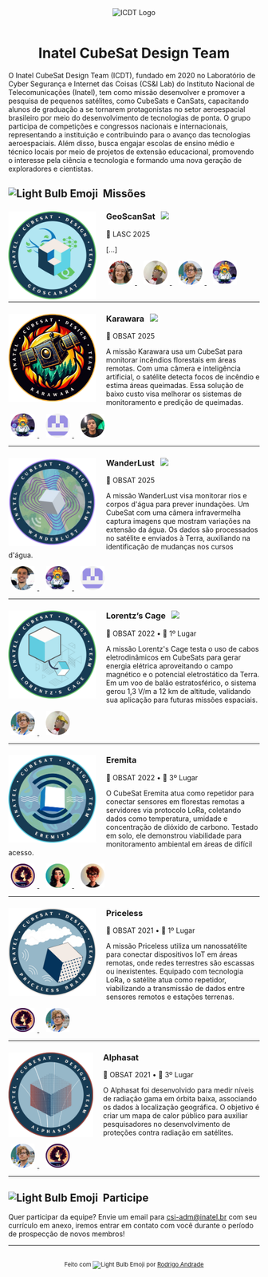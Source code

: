 <div align="center">
    <img src="https://i.imgur.com/Mq8RRIP.png" alt="ICDT Logo" style="height: 256px;">
    <br />
    <br />
    <h1>Inatel CubeSat Design Team</h1>
</div>

O Inatel CubeSat Design Team (ICDT), fundado em 2020 no Laboratório de Cyber Segurança e Internet das Coisas (CS&I Lab) do Instituto Nacional de Telecomunicações (Inatel), tem como missão desenvolver e promover a pesquisa de pequenos satélites, como CubeSats e CanSats, capacitando alunos de graduação a se tornarem protagonistas no setor aeroespacial brasileiro por meio do desenvolvimento de tecnologias de ponta. O grupo participa de competições e congressos nacionais e internacionais, representando a instituição e contribuindo para o avanço das tecnologias aeroespaciais. Além disso, busca engajar escolas de ensino médio e técnico locais por meio de projetos de extensão educacional, promovendo o interesse pela ciência e tecnologia e formando uma nova geração de exploradores e cientistas.

<!-- Missões -->
<div align="left">
    <h2>
    <img style="height: 24px;" alt="Light Bulb Emoji" src="https://fonts.gstatic.com/s/e/notoemoji/latest/1f3c6/512.gif" />&nbsp;&nbsp;Missões
  </h2>
</div>

<!-- LASC 2025-->
<div>
    <a href="#">
        <img align="left" style="height:176px; padding-right: 20px;" alt="LASC Logo" src="assets/projects/geoscansat.png" />
    </a>
    <div>
        <h3>GeoScanSat &nbsp; <img src="https://img.shields.io/badge/Active-green" />
    </h3>
        <p>📍 LASC 2025</p>
        <p>[...]</p>
        <div>
            <!-- Lara Conte -->
            <a align="right" href="https://github.com/lara-conte-gomes">
                <img src="assets/members/lara-rounded.png" alt="Lara Conte Picture" style="height: 48px; padding-left: 5px; padding-right: 5px;" />
            </a>
            &nbsp;
            <!-- Matheus Renó -->
            <a align="right" href="https://github.com/RennowT">
                <img src="assets/members/matheus-rounded.png" alt="Matheus Renó Picture" style="height: 48px; padding-left: 5px; padding-right: 5px;" />
            </a>
            &nbsp;
            <!-- Diego Anestor -->
            <a align="right" href="https://github.com/DIEGOVZK">
                <img src="assets/members/diego-rounded.png" alt="Diego Anestor Picture" style="height: 48px; padding-left: 5px; padding-right: 5px;" />
            </a>
            &nbsp;
            <!-- Rodrigo Andrade -->
            <a href="https://github.com/RodrigoCAndrade">
                <img src="assets/members/rodrigo-rounded.png" alt="Rodrigo Andrade Picture" style="height: 48px; padding-left: 5px; padding-right: 5px;" />
            </a>
        </div>
    </div>
</div>
<br/>
<hr />

<!-- Karawara-->
<div>
    <a href="#">
        <img align="left" style="height:176px; padding-right: 20px;" alt="Karawara Logo" src="assets/projects/karawara.png" />
    </a>
    <div>
        <h3>Karawara &nbsp; <img src="https://img.shields.io/badge/Active-green" />
    </h3>
        <p>📍 OBSAT 2025</p>
        <p>A missão Karawara usa um CubeSat para monitorar incêndios florestais em áreas remotas. Com uma câmera e inteligência artificial, o satélite detecta focos de incêndio e estima áreas queimadas. Essa solução de baixo custo visa melhorar os sistemas de monitoramento e predição de queimadas.</p>
        <div>
            <!-- Rodrigo Andrade -->
            <a href="https://github.com/RodrigoCAndrade">
                <img src="assets/members/rodrigo-rounded.png" alt="Rodrigo Andrade Picture" style="height: 48px; padding-left: 5px; padding-right: 5px;" />
            </a>
            &nbsp;
            <!-- Allisson Machado -->
            <a href="https://github.com/AllissonMAndrade">
                <img src="assets/members/allisson-rounded.png" alt="Allisson Machado Picture" style="height: 48px; padding-left: 5px; padding-right: 5px;" />
            </a>
            &nbsp;
            <!-- Álvaro Careli -->
            <a href="https://github.com/alvarosamp">
                <img src="assets/members/alvaro-rounded.png" alt="Álvaro Careli" style="height: 48px; padding-left: 5px; padding-right: 5px;" />
            </a>
        </div>
    </div>
</div>
<hr />

<!-- WanderLust -->
<div>
    <a href="#">
        <img align="left" style="height:176px; padding-right: 20px;" alt="WanderLust Logo" src="assets/projects/wanderlust.png" />
    </a>
    <div>
        <h3>WanderLust &nbsp; <img src="https://img.shields.io/badge/Active-green" />
    </h3>
        <p>📍 OBSAT 2025</p>
        <p>A missão WanderLust visa monitorar rios e corpos d'água para prever inundações. Um CubeSat com uma câmera infravermelha captura imagens que mostram variações na extensão da água. Os dados são processados no satélite e enviados à Terra, auxiliando na identificação de mudanças nos cursos d'água.</p>
        <div>
            <!-- José Eduardo -->
            <a href="https://github.com/JoseEduardoTeixeira">
                <img src="assets/members/jose-rounded.png" alt="José Eduardo Picture" style="height: 48px; padding-left: 5px; padding-right: 5px;" />
            </a>
            &nbsp;
            <!-- Rodrigo Andrade -->
            <a href="https://github.com/RodrigoCAndrade">
                <img src="assets/members/rodrigo-rounded.png" alt="Rodrigo Andrade Picture" style="height: 48px; padding-left: 5px; padding-right: 5px;" />
            </a>
            &nbsp;
            <!-- Allisson Machado -->
            <a href="https://github.com/AllissonMAndrade">
                <img src="assets/members/allisson-rounded.png" alt="Allisson Machado Picture" style="height: 48px; padding-left: 5px; padding-right: 5px;" />
            </a>
        </div>
    </div>
</div>
<hr />

<!-- Lorentz’s Cage -->
<div>
    <a href="https://www.researchgate.net/publication/384630037_Uso_de_Cabos_Eletrodinamicos_em_CubeSats_para_Geracao_de_Energia_atraves_de_Potencial_Eletrostatico">
        <img align="left" style="height:176px; padding-right: 20px;" alt="Lorentz’s Cage Logo" src="assets/projects/lorentzs.png" />
    </a>
    <div>
        <h3>Lorentz’s Cage &nbsp; <img src="https://img.shields.io/badge/Active-green" />
    </h3>
        <p>📍 OBSAT 2022 • 🥇 1º Lugar</p>
        <p>A missão Lorentz's Cage testa o uso de cabos eletrodinâmicos em CubeSats para gerar energia elétrica aproveitando o campo magnético e o potencial eletrostático da Terra. Em um voo de balão estratosférico, o sistema gerou 1,3 V/m a 12 km de altitude, validando sua aplicação para futuras missões espaciais.</p>
        <div>
            <!-- Diego Anestor -->
            <a align="right" href="https://github.com/DIEGOVZK">
                <img src="assets/members/diego-rounded.png" alt="Diego Anestor Picture" style="height: 48px; padding-left: 5px; padding-right: 5px;" />
            </a>
            &nbsp;
            <!-- Matheus Renó -->
            <a align="right" href="https://github.com/RennowT">
                <img src="assets/members/matheus-rounded.png" alt="Matheus Renó Picture" style="height: 48px; padding-left: 5px; padding-right: 5px;" />
            </a>
        </div>
    </div>
</div>
<hr />

<!-- Eremita -->
<div>
    <a href="https://www.researchgate.net/publication/384629909_Eremita_Desenvolvimento_de_um_CubeSat_para_Monitoramento_de_Florestas_usando_LoRa">
        <img align="left" style="height:176px; padding-right: 20px;" alt="Eremita Logo" src="assets/projects/eremita.png" />
    </a>
    <div>
        <h3>Eremita</h3>
        <p>📍 OBSAT 2022 • 🥉 3º Lugar</p>
        <p>O CubeSat Eremita atua como repetidor para conectar sensores em florestas remotas a servidores via protocolo LoRa, coletando dados como temperatura, umidade e concentração de dióxido de carbono. Testado em solo, ele demonstrou viabilidade para monitoramento ambiental em áreas de difícil acesso.</p>
        <div>
            <!-- Arielli Ajudarte -->
            <a align="right" href="https://github.com/ari-aju">
                <img src="assets/members/arielli-rounded.png" alt="Arielli Ajudarte Picture" style="height: 48px; padding-left: 5px; padding-right: 5px;" />
            </a>
            &nbsp;
            <!-- Lívia Cecília -->
            <a align="right" href="https://github.com/liviaceciliags">
                <img src="assets/members/livia-rounded.png" alt="Lívia Cecília Picture" style="height: 48px; padding-left: 5px; padding-right: 5px;" />
            </a>
            &nbsp;
            <!-- Gustavo Pivoto -->
            <a align="right" href="https://github.com/GustavoPivoto">
                <img src="assets/members/gustavo-rounded.png" alt="Gustavo Pivoto Picture" style="height: 48px; padding-left: 5px; padding-right: 5px;" />
            </a>
        </div>
    </div>
</div>
<hr />

<!-- Priceless -->
<div>
    <a href="https://www.researchgate.net/publication/369115635_Design_Prototyping_and_Stratospheric_Launch_of_CubeSats_for_University_Competition">
        <img align="left" style="height:176px; padding-right: 20px;" alt="Pricelles Logo" src="assets/projects/priceless.png" />
    </a>
    <div>
        <h3>Priceless</h3>
        <p>📍 OBSAT 2021 • 🥇 1º Lugar</p>
        <p>A missão Priceless utiliza um nanossatélite para conectar dispositivos IoT em áreas remotas, onde redes terrestres são escassas ou inexistentes. Equipado com tecnologia LoRa, o satélite atua como repetidor, viabilizando a transmissão de dados entre sensores remotos e estações terrenas.</p>
        <div>
            <!-- Arielli Ajudarte -->
            <a align="right" href="https://github.com/ari-aju">
                <img src="assets/members/arielli-rounded.png" alt="Arielli Ajudarte Picture" style="height: 48px; padding-left: 5px; padding-right: 5px;" />
            </a>
            &nbsp;
            <!-- Diego Anestor -->
            <a align="right" href="https://github.com/DIEGOVZK">
                <img src="assets/members/diego-rounded.png" alt="Diego Anestor Picture" style="height: 48px; padding-left: 5px; padding-right: 5px;" />
            </a>
        </div>
    </div>
</div>
<hr />

<!-- Alphasat -->
<div>
    <a href="https://www.researchgate.net/publication/364181892_Desenvolvimento_de_um_CubeSat_para_Mapeamento_de_Radiacao_Gama_em_Orbita_Baixa">
        <img align="left" style="height:170px; padding-right: 20px;" alt="Alphasat Logo" src="assets/projects/alphasat.png" />
    </a>
    <div>
        <h3>Alphasat</h3>
        <p>📍 OBSAT 2021 • 🥉 3º Lugar</p>
        <p>O Alphasat foi desenvolvido para medir níveis de radiação gama em órbita baixa, associando os dados à localização geográfica. O objetivo é criar um mapa de calor público para auxiliar pesquisadores no desenvolvimento de proteções contra radiação em satélites.</p>
        <div>
            <!-- Diego Anestor -->
            <a align="right" href="https://github.com/DIEGOVZK">
                <img src="assets/members/diego-rounded.png" alt="Diego Anestor Picture" style="height: 48px; padding-left: 5px; padding-right: 5px;" />
            </a>
            &nbsp;
             <!-- Arielli Ajudarte -->
            <a align="right" href="https://github.com/ari-aju">
                <img src="assets/members/arielli-rounded.png" alt="Arielli Ajudarte Picture" style="height: 48px; padding-left: 5px; padding-right: 5px;" />
            </a>
        </div>
    </div>
</div>
<hr />

<!-- Participe -->
<div align="left">
    <h2>
    <img style="height: 24px;" alt="Light Bulb Emoji" src="https://fonts.gstatic.com/s/e/notoemoji/latest/1f913/512.gif" />&nbsp;&nbsp;Participe
  </h2>
</div> Quer participar da equipe? Envie um email para <a href="mailto:csi-adm@inatel.br">csi-adm@inatel.br</a> com seu currículo em anexo, iremos entrar em contato com você durante o período de prospecção de novos membros!
<br />
<hr />
<br />

<!-- Footer -->
<div align="center">
    <sup align="">Feito com <img style="height: 16px;" alt="Light Bulb Emoji" src="https://fonts.gstatic.com/s/e/notoemoji/latest/2764_fe0f/512.gif" /> por <a href="https://github.com/RodrigoCAndrade">Rodrigo Andrade</a>
  </sup>
</div>
